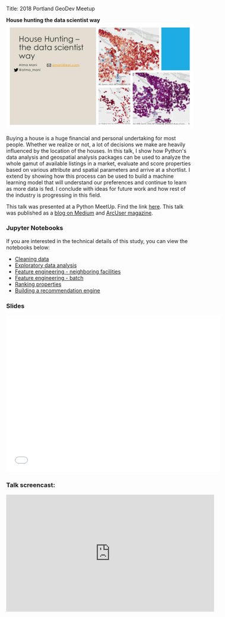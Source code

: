 Title: 2018 Portland GeoDev Meetup

**House hunting the data scientist way**
![](/images/house-hunting-slide1.jpeg)

Buying a house is a huge financial and personal undertaking for most people. Whether we realize or not, a lot of decisions we make are heavily influenced by the location of the houses. In this talk, I show how Python's data analysis and geospatial analysis packages can be used to analyze the whole gamut of available listings in a market, evaluate and score properties based on various attribute and spatial parameters and arrive at a shortlist. I extend by showing how this process can be used to build a machine learning model that will understand our preferences and continue to learn as more data is fed. I conclude with ideas for future work and how rest of the industry is progressing in this field.

This talk was presented at a Python MeetUp. Find the link [here](https://www.meetup.com/DevMeetUpOregon/events/254393668/). This talk was published as a [blog on Medium](https://medium.com/geoai/house-hunting-the-data-scientist-way-b32d93f5a42f) and [ArcUser magazine](https://www.esri.com/about/newsroom/arcuser/house-hunting/). 

### Jupyter Notebooks
If you are interested in the technical details of this study, you can view the notebooks below:

 - [Cleaning data](portland-house-hunting/01_clean-housing-data.ipynb)
 - [Exploratory data analysis](portland-house-hunting/02_housing-exploratory-data-analysis.ipynb)
 - [Feature engineering - neighboring facilities](portland-house-hunting/03_feature-engineering-neighboring-facilities.ipynb)
 - [Feature engineering - batch](portland-house-hunting/04_feature-engineering-neighboring-facilities-batch.ipynb)
 - [Ranking properties](portland-house-hunting/05-rank-properties-using-features.ipynb)
 - [Building a recommendation engine](portland-house-hunting/06-build-recommendation-engine-scaled.ipynb)



### Slides
<iframe src="//slides.com/atma_mani/deck-1/embed" width="576" height="420" scrolling="no" frameborder="0" webkitallowfullscreen mozallowfullscreen allowfullscreen></iframe>

### Talk screencast: 
<iframe width="560" height="315" src="https://www.youtube.com/embed/nDChU97sSB0" frameborder="0" allow="accelerometer; autoplay; encrypted-media; gyroscope; picture-in-picture" allowfullscreen></iframe>